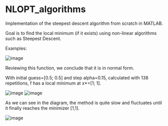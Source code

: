 # NLOPT_algorithms
Implementation of the steepest descent algorithm from scratch in MATLAB.

Goal is to find the local minimum (if it exists) using non-linear algorithms such as Steepest Descent. 

Examples:

![image](https://user-images.githubusercontent.com/62386580/139705642-eeba29b2-67cc-4c84-aab8-2bd431ce78b9.png)

Reviewing this function, we conclude that it is in normal form.

With initial guess=[0.5; 0.5] and step alpha=0.15, calculated with 138 repetitions, f has a local minimum at x*=[1; 1].


![image](https://user-images.githubusercontent.com/62386580/139707306-9943930a-cc48-4a24-a444-efd1921f7877.png)
![image](https://user-images.githubusercontent.com/62386580/139707327-1b04c29c-1944-4399-b810-80201b1b47db.png)


As we can see in the diagram, the method is quite slow and fluctuates until it finally reaches the minimizer [1,1].


![image](https://user-images.githubusercontent.com/62386580/139707763-2612763a-04e3-4477-aa25-c9f72ac23702.png)

